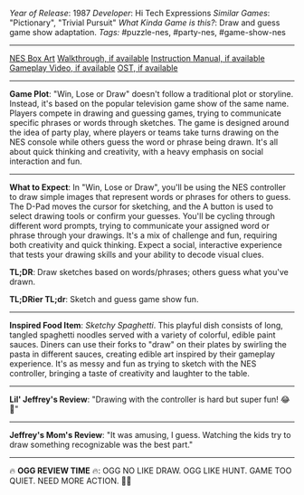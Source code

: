 *Year of Release*: 1987
*Developer*: Hi Tech Expressions
*Similar Games*: "Pictionary", "Trivial Pursuit"
*What Kinda Game is this?*: Draw and guess game show adaptation.
*Tags:* #puzzle-nes, #party-nes, #game-show-nes

---
[NES Box Art](https://www.google.com/search?tbm=isch&q=NES+Box+Art+Win+Lose+or+Draw) 
[Walkthrough, if available](https://www.google.com/search?q=Walkthrough+NES+Win+Lose+or+Draw)
[Instruction Manual, if available](https://www.google.com/search?q=NES+Instruction+Manual+Win+Lose+or+Draw)
[Gameplay Video, if available](https://www.youtube.com/results?search_query=gameplay+NES+Win+Lose+or+Draw) 
[OST, if available](https://www.youtube.com/results?search_query=gameplay+NES+Win+Lose+or+Draw+OST)

- - -
**Game Plot**: "Win, Lose or Draw" doesn't follow a traditional plot or storyline. Instead, it's based on the popular television game show of the same name. Players compete in drawing and guessing games, trying to communicate specific phrases or words through sketches. The game is designed around the idea of party play, where players or teams take turns drawing on the NES console while others guess the word or phrase being drawn. It's all about quick thinking and creativity, with a heavy emphasis on social interaction and fun.

- - -
**What to Expect**: In "Win, Lose or Draw", you'll be using the NES controller to draw simple images that represent words or phrases for others to guess. The D-Pad moves the cursor for sketching, and the A button is used to select drawing tools or confirm your guesses. You'll be cycling through different word prompts, trying to communicate your assigned word or phrase through your drawings. It's a mix of challenge and fun, requiring both creativity and quick thinking. Expect a social, interactive experience that tests your drawing skills and your ability to decode visual clues.

**TL;DR**: Draw sketches based on words/phrases; others guess what you've drawn.

**TL;DRier TL;dr**: Sketch and guess game show fun.

---
**Inspired Food Item**: *Sketchy Spaghetti*. This playful dish consists of long, tangled spaghetti noodles served with a variety of colorful, edible paint sauces. Diners can use their forks to "draw" on their plates by swirling the pasta in different sauces, creating edible art inspired by their gameplay experience. It's as messy and fun as trying to sketch with the NES controller, bringing a taste of creativity and laughter to the table.

---
**Lil' Jeffrey's Review**: "Drawing with the controller is hard but super fun! 😂🎨"

---
**Jeffrey's Mom's Review**: "It was amusing, I guess. Watching the kids try to draw something recognizable was the best part."

---
🔥 **OGG REVIEW TIME** 🔥: OGG NO LIKE DRAW. OGG LIKE HUNT. GAME TOO QUIET. NEED MORE ACTION. 🐗💤